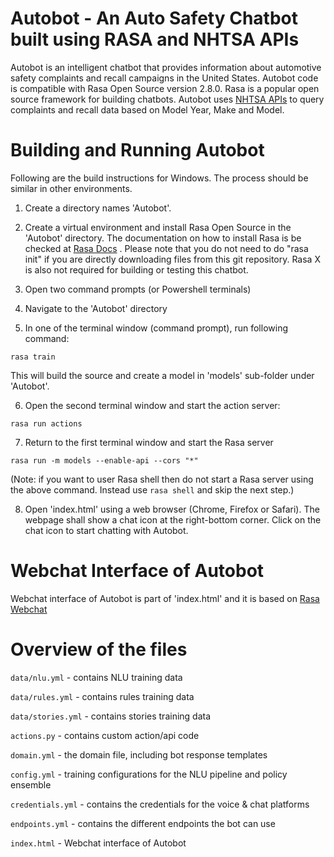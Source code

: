 # Autobot - An Auto Safety Chatbot built using RASA and NHTSA APIs
Autobot is an intelligent chatbot that provides information about automotive safety complaints and recall campaigns in the United States. Autobot code is compatible with Rasa Open Source version 2.8.0. Rasa is a popular open source framework for building chatbots. 
Autobot uses [NHTSA APIs](https://medium.com/@slkjain/exploring-public-apis-from-nhtsa-81cb7416e0fc) to query complaints and recall data based on Model Year, Make and Model. 

# Building and Running Autobot
Following are the build instructions for Windows. The process should be similar in other environments. 

1. Create a directory names 'Autobot'.

2. Create a virtual environment and install Rasa Open Source in the 'Autobot' directory. The documentation on how to install Rasa is be checked at [Rasa Docs](https://rasa.com/docs/rasa/installation/) . Please note that you do not need to do "rasa init" if you are directly downloading files from this git repository. Rasa X is also not required for building or testing this chatbot.

3. Open two command prompts (or Powershell terminals)

4. Navigate to the 'Autobot' directory

5. In one of the terminal window (command prompt), run following command:

``rasa train``

This will build the source and create a model in 'models' sub-folder under 'Autobot'.

6. Open the second terminal window and start the action server:

``rasa run actions``

7. Return to the first terminal window and start the Rasa server

``rasa run -m models --enable-api --cors "*"``

(Note: if you want to user Rasa shell then do not start a Rasa server using the above command. Instead use ``rasa shell`` and skip the next step.)

8. Open 'index.html' using a web browser (Chrome, Firefox or Safari). The webpage shall show a chat icon at the right-bottom corner. Click on the chat icon to start chatting with Autobot.

# Webchat Interface of Autobot
Webchat interface of Autobot is part of 'index.html' and it is based on [Rasa Webchat](https://github.com/botfront/rasa-webchat)

# Overview of the files

`data/nlu.yml` - contains NLU training data

`data/rules.yml` - contains rules training data

`data/stories.yml` - contains stories training data

`actions.py` - contains custom action/api code

`domain.yml` - the domain file, including bot response templates

`config.yml` - training configurations for the NLU pipeline and policy ensemble

`credentials.yml` - contains the credentials for the voice & chat platforms 

`endpoints.yml` - contains the different endpoints the bot can use

`index.html` - Webchat interface of Autobot
